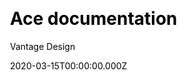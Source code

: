 ---
title: Ace documentation
github: https://github.com/vantagedesign/ace-documentation
demo: https://docs.vantage-design.com/ace/
author: Vantage Design
date: 2020-03-15T00:00:00.000Z
ssg:
  - Hugo
cms:
  - Markdown
css:
  - Bootstrap
category:
  - Documentation
description: >-
  Create amazing projec documentation with Ace, featuring code highlighting,
  full search, Bootstrap components, and more.
draft: true
publish_date: '2020-01-23T22:48:08Z'
update_date: '2021-09-28T09:41:37Z'
github_star: 89
github_fork: 61
---